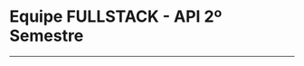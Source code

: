 
Equipe FULLSTACK - API 2º Semestre
==================================
**********************************



